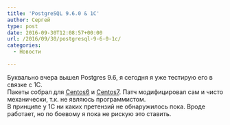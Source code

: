 ```yaml
---
title: 'PostgreSQL 9.6.0 & 1C'
author: Сергей
type: post
date: 2016-09-30T12:08:57+00:00
url: /2016/09/30/postgresql-9-6-0-1c/
categories:
  - Новости

---
```

Буквально вчера вышел Postgres 9.6, я сегодня я уже тестирую его в связке с 1C.  
Пакеты собрал для <a href="http://abf-downloads.abf.io/1c_personal/repository/rosa-server66/x86_64/main/release/" target="_blank">Centos6</a> и <a href="http://abf-downloads.abf.io/1c_personal/repository/rosa-server72/x86_64/main/release/" target="_blank">Centos7</a>. Патч модифицировал сам и чисто механически, т.к. не являюсь программистом.  
В принципе у 1C ни каких претензий не обнаружилось пока. Вроде работает, но по боевому я пока не рискую это ставить.